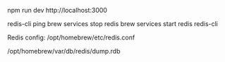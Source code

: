 npm run dev
http://localhost:3000

redis-cli ping
brew services stop redis
brew services start redis
redis-cli

Redis config:
/opt/homebrew/etc/redis.conf

/opt/homebrew/var/db/redis/dump.rdb
